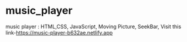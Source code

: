 # music_player
music player : HTML,CSS, JavaScript, Moving Picture, SeekBar, Visit this link-https://music-player-b632ae.netlify.app
